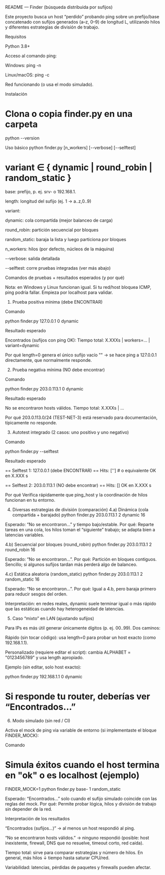 README — Finder (búsqueda distribuida por sufijos)

Este proyecto busca un host “perdido” probando ping sobre un prefijo/base concatenado con sufijos generados (a–z, 0–9) de longitud L, utilizando hilos y diferentes estrategias de división de trabajo.

Requisitos

Python 3.8+

Acceso al comando ping:

Windows: ping -n

Linux/macOS: ping -c

Red funcionando (o usa el modo simulado).

Instalación
# Clona o copia finder.py en una carpeta
python --version

Uso básico
python finder.py <base> <length> <variant> [n_workers] [--verbose] [--selftest]
# variant ∈ { dynamic | round_robin | random_static }


base: prefijo, p. ej. srv- o 192.168.1.

length: longitud del sufijo (ej. 1 → a..z,0..9)

variant:

dynamic: cola compartida (mejor balanceo de carga)

round_robin: partición secuencial por bloques

random_static: baraja la lista y luego particiona por bloques

n_workers: hilos (por defecto, núcleos de la máquina)

--verbose: salida detallada

--selftest: corre pruebas integradas (ver más abajo)

Comandos de pruebas + resultados esperados (y por qué)

Nota: en Windows y Linux funcionan igual. Si tu red/host bloquea ICMP, ping podría fallar. Empieza por localhost para validar.

1) Prueba positiva mínima (debe ENCONTRAR)

Comando

python finder.py 127.0.0.1 0 dynamic


Resultado esperado

Encontrados (sufijos con ping OK):
Tiempo total: X.XXXs | workers=... | variant=dynamic


Por qué
length=0 genera el único sufijo vacío "" → se hace ping a 127.0.0.1 directamente, que normalmente responde.

2) Prueba negativa mínima (NO debe encontrar)

Comando

python finder.py 203.0.113.1 0 dynamic


Resultado esperado

No se encontraron hosts válidos.
Tiempo total: X.XXXs | ...


Por qué
203.0.113.0/24 (TEST-NET-3) está reservado para documentación, típicamente no responde.

3) Autotest integrado (2 casos: uno positivo y uno negativo)

Comando

python finder.py --selftest


Resultado esperado

== Selftest 1: 127.0.0.1 (debe ENCONTRAR) ==
Hits: ['']           # o equivalente
OK en X.XXX s

== Selftest 2: 203.0.113.1 (NO debe encontrar) ==
Hits: []
OK en X.XXX s


Por qué
Verifica rápidamente que ping_host y la coordinación de hilos funcionan en tu entorno.

4) Diversas estrategias de división (comparación)
4.a) Dinámica (cola compartida + barajado)
python finder.py 203.0.113.1 2 dynamic 16


Esperado: “No se encontraron…” y tiempo bajo/estable.
Por qué: Reparte tareas en una cola, los hilos toman el “siguiente” trabajo; se adapta bien a latencias variables.

4.b) Secuencial por bloques (round_robin)
python finder.py 203.0.113.1 2 round_robin 16


Esperado: “No se encontraron…”.
Por qué: Partición en bloques contiguos. Sencillo; si algunos sufijos tardan más perderá algo de balanceo.

4.c) Estática aleatoria (random_static)
python finder.py 203.0.113.1 2 random_static 16


Esperado: “No se encontraron…”.
Por qué: Igual a 4.b, pero baraja primero para reducir sesgos del orden.

Interpretación: en redes reales, dynamic suele terminar igual o más rápido que las estáticas cuando hay heterogeneidad de latencias.

5) Caso “mixto” en LAN (ajustando sufijos)

Para IPs es más útil generar únicamente dígitos (p. ej. 00..99). Dos caminos:

Rápido (sin tocar código): usa length=0 para probar un host exacto (como 192.168.1.1).

Personalizado (requiere editar el script): cambia ALPHABET = "0123456789" y usa length apropiado.

Ejemplo (sin editar, solo host exacto):

python finder.py 192.168.1.1 0 dynamic
# Si responde tu router, deberías ver “Encontrados…”

6) Modo simulado (sin red / CI)

Activa el mock de ping via variable de entorno (si implementaste el bloque FINDER_MOCK):

Comando

# Simula éxitos cuando el host termina en "ok" o es localhost (ejemplo)
FINDER_MOCK=1 python finder.py base- 1 random_static


Esperado: “Encontrados…” solo cuando el sufijo simulado coincide con las reglas del mock.
Por qué: Permite probar lógica, hilos y división de trabajo sin depender de la red.

Interpretación de los resultados

“Encontrados (sufijos…)” → al menos un host respondió al ping.

“No se encontraron hosts válidos.” → ninguno respondió (posible: host inexistente, firewall, DNS que no resuelve, timeout corto, red caída).

Tiempo total: sirve para comparar estrategias y número de hilos. En general, más hilos ↓ tiempo hasta saturar CPU/red.

Variabilidad: latencias, pérdidas de paquetes y firewalls pueden afectar.
